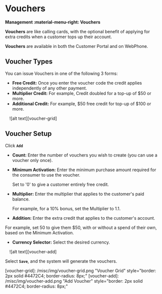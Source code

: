 # Vouchers

**Management :material-menu-right: Vouchers**

**Vouchers** are like calling cards, with the optional benefit of applying for extra credits when a customer tops up their account.

**Vouchers** are available in both the Customer Portal and on WebPhone.

## Voucher Types

You can issue Vouchers in one of the following 3 forms:

* **Free Credit:** Once you enter the voucher code the credit applies independently of any other payment.
* **Multiplier Credit:** For example, Credit doubled for a top-up of $50 or more.
* **Additional Credit:** For example, $50 free credit for top-up of $100 or more.

&emsp;![alt text][voucher-grid]

## Voucher Setup

Click **`Add`**

* **Count:** Enter the number of vouchers you wish to create (you can use a voucher only once).

* **Minimum Activation:** Enter the minimum purchase amount required for the consumer to use the voucher.

    Set to '0' to give a customer entirely free credit.

* **Multiplier:** Enter the multiplier that applies to the customer's paid balance.

   For example, for a 10% bonus, set the Multiplier to 1.1.

* **Addition:** Enter the extra credit that applies to the customer's account.

For example, set 50 to give them $50, with or without a spend of their own, based on the Minimum Activation.

* **Currency Selector:** Select the desired currency.

&emsp;![alt text][voucher-add]

Select **`Save`**, and the system will generate the vouchers.

[voucher-grid]: /misc/img/voucher-grid.png "Voucher Grid" style="border: 2px solid #4472C4; border-radius: 8px;"
[voucher-add]: /misc/img/voucher-add.png "Add Voucher" style="border: 2px solid #4472C4; border-radius: 8px;"
